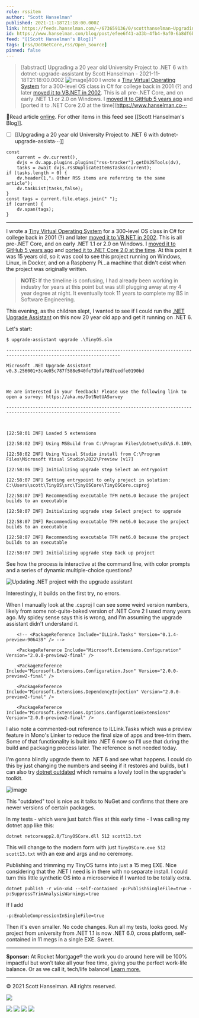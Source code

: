 ```yaml
---
role: rssitem
author: "Scott Hanselman"
published: 2021-11-18T21:18:00.000Z
link: https://feeds.hanselman.com/~/673659136/0/scotthanselman~Upgrading-a-year-old-University-Project-to-NET-with-dotnetupgradeassistant
id: https://www.hanselman.com/blog/post/efee6f41-a33b-4fb4-9af0-6a8df6b9539b
feed: "[[Scott Hanselman's Blog]]"
tags: [rss/DotNetCore,rss/Open_Source]
pinned: false
---
```


> [!abstract] Upgrading a 20 year old University Project to .NET 6 with dotnet-upgrade-assistant by Scott Hanselman - 2021-11-18T21:18:00.000Z
> <span class="rss-image">![image|400](https://www.hanselman.com/blog/content/binary/Windows-Live-Writer/16297583fa52_12B8A/image_102c9b35-682a-46ed-9bb3-3d313ddda313.png "Updating .NET project with the upgrade assistant")</span> I wrote a [Tiny Virtual Operating System](https://www.hanselman.com/blog/rescuing-the-tiny-os-in-c) for a 300-level OS class in C# for college back in 2001 (?) and later [moved it to VB.NET in 2002](https://www.hanselman.com/blog/ive-ported-my-tiny-abstract-os-and-cpu-in-c-projectnbspfr). This is all pre-.NET Core, and on early .NET 1.1 or 2.0 on Windows. I [moved it to GitHub 5 years ago](https://github.com/shanselman/TinyOS) and [ported it to .NET Core 2.0 at the time](https://www.hanselman.co⋯

🔗Read article [online](https://feeds.hanselman.com/~/673659136/0/scotthanselman~Upgrading-a-year-old-University-Project-to-NET-with-dotnetupgradeassistant). For other items in this feed see [[Scott Hanselman's Blog]].

- [ ] [[Upgrading a 20 year old University Project to ․NET 6 with dotnet-upgrade-assista⋯]]

~~~dataviewjs
const
    current = dv.current(),
	dvjs = dv.app.plugins.plugins["rss-tracker"].getDVJSTools(dv),
	tasks = await dvjs.rssDuplicateItemsTasks(current);
if (tasks.length > 0) {
	dv.header(1,"⚠ Other RSS items are referring to the same article");
    dv.taskList(tasks,false);
}
const tags = current.file.etags.join(" ");
if (current) {
	dv.span(tags);
}
~~~

- - -
I wrote a [Tiny Virtual Operating System](https://feeds.hanselman.com/~/t/0/0/scotthanselman/~https://www.hanselman.com/blog/rescuing-the-tiny-os-in-c) for a 300-level OS class in C# for college back in 2001 (?) and later [moved it to VB.NET in 2002](https://feeds.hanselman.com/~/t/0/0/scotthanselman/~https://www.hanselman.com/blog/ive-ported-my-tiny-abstract-os-and-cpu-in-c-projectnbspfr). This is all pre-.NET Core, and on early .NET 1.1 or 2.0 on Windows. I [moved it to GitHub 5 years ago](https://feeds.hanselman.com/~/t/0/0/scotthanselman/~https://github.com/shanselman/TinyOS) and [ported it to .NET Core 2.0 at the time](https://feeds.hanselman.com/~/t/0/0/scotthanselman/~https://www.hanselman.com/blog/porting-a-15-year-old-net-11-virtual-cpu-tiny-operating-system-school-project-to-net-core-20). At this point it was 15 years old, so it was cool to see this project running on Windows, Linux, in Docker, and on a Raspberry Pi...a machine that didn't exist when the project was originally written.

> **NOTE:** If the timeline is confusing, I had already been working in industry for years at this point but was still plugging away at my 4 year degree at night. It eventually took 11 years to complete my BS in Software Engineering.

This evening, as the children slept, I wanted to see if I could run the [.NET Upgrade Assistant](https://feeds.hanselman.com/~/t/0/0/scotthanselman/~https://dotnet.microsoft.com/platform/upgrade-assistant) on this now 20 year old app and get it running on .NET 6.

Let's start:

```undefined
$ upgrade-assistant upgrade .\TinyOS.sln

-----------------------------------------------------------------------------------------------------------------

Microsoft .NET Upgrade Assistant v0.3.256001+3c4e05c787f588e940fe73bfa78d7eedfe0190bd



We are interested in your feedback! Please use the following link to open a survey: https://aka.ms/DotNetUASurvey

-----------------------------------------------------------------------------------------------------------------



[22:58:01 INF] Loaded 5 extensions

[22:58:02 INF] Using MSBuild from C:\Program Files\dotnet\sdk\6.0.100\

[22:58:02 INF] Using Visual Studio install from C:\Program Files\Microsoft Visual Studio\2022\Preview [v17]

[22:58:06 INF] Initializing upgrade step Select an entrypoint

[22:58:07 INF] Setting entrypoint to only project in solution: C:\Users\scott\TinyOS\src\TinyOSCore\TinyOSCore.csproj

[22:58:07 INF] Recommending executable TFM net6.0 because the project builds to an executable

[22:58:07 INF] Initializing upgrade step Select project to upgrade

[22:58:07 INF] Recommending executable TFM net6.0 because the project builds to an executable

[22:58:07 INF] Recommending executable TFM net6.0 because the project builds to an executable

[22:58:07 INF] Initializing upgrade step Back up project
```

See how the process is interactive at the command line, with color prompts and a series of dynamic multiple-choice questions?

![Updating .NET project with the upgrade assistant](https://www.hanselman.com/blog/content/binary/Windows-Live-Writer/16297583fa52_12B8A/image_102c9b35-682a-46ed-9bb3-3d313ddda313.png "Updating .NET project with the upgrade assistant")

Interestingly, it builds on the first try, no errors.

When I manually look at the .csproj I can see some weird version numbers, likely from some not-quite-baked version of .NET Core 2 I used many years ago. My spidey sense says this is wrong, and I'm assuming the upgrade assistant didn't understand it.

```undefined
    <!-- <PackageReference Include="ILLink.Tasks" Version="0.1.4-preview-906439" /> -->

    <PackageReference Include="Microsoft.Extensions.Configuration" Version="2.0.0-preview2-final" />

    <PackageReference Include="Microsoft.Extensions.Configuration.Json" Version="2.0.0-preview2-final" />

    <PackageReference Include="Microsoft.Extensions.DependencyInjection" Version="2.0.0-preview2-final" />

    <PackageReference Include="Microsoft.Extensions.Options.ConfigurationExtensions" Version="2.0.0-preview2-final" />
```

I also note a commented-out reference to ILLink.Tasks which was a preview feature in Mono's Linker to reduce the final size of apps and tree-trim them. Some of that functionality is built into .NET 6 now so I'll use that during the build and packaging process later. The reference is not needed today.

I'm gonna blindly upgrade them to .NET 6 and see what happens. I could do this by just changing the numbers and seeing if it restores and builds, but I can also try [dotnet outdated](https://feeds.hanselman.com/~/t/0/0/scotthanselman/~https://www.hanselman.com/blog/your-dotnet-outdated-is-outdated-update-and-help-keep-your-net-projects-up-to-date) which remains a lovely tool in the upgrader's toolkit.

![image](https://www.hanselman.com/blog/content/binary/Windows-Live-Writer/16297583fa52_12B8A/image_4a71ee64-6bb1-4730-86f8-689475662465.png "image")

This "outdated" tool is nice as it talks to NuGet and confirms that there are newer versions of certain packages.

In my tests - which were just batch files at this early time - I was calling my dotnet app like this:

```undefined
dotnet netcoreapp2.0/TinyOSCore.dll 512 scott13.txt  
```

This will change to the modern form with just `TinyOSCore.exe 512 scott13.txt` with an exe and args and no ceremony.

Publishing and trimming my TinyOS turns into just a 15 meg EXE. Nice considering that the .NET I need is in there with no separate install. I could turn this little synthetic OS into a microservice if I wanted to be totally extra.

```undefined
dotnet publish -r win-x64 --self-contained -p:PublishSingleFile=true -p:SuppressTrimAnalysisWarnings=true
```

If I add

```undefined
-p:EnableCompressionInSingleFile=true
```

Then it's even smaller. No code changes. Run all my tests, looks good. My project from university from .NET 1.1 is now .NET 6.0, cross platform, self-contained in 11 megs in a single EXE. Sweet.

---

**Sponsor:** At Rocket Mortgage® the work you do around here will be 100% impactful but won’t take all your free time, giving you the perfect work-life balance. Or as we call it, tech/life balance! [Learn more.](https://feeds.hanselman.com/~/t/0/0/scotthanselman/~https://hnsl.mn/3qVUu5O)

  

---

© 2021 Scott Hanselman. All rights reserved.  

![](https://feeds.hanselman.com/~/i/673659136/0/scotthanselman)

[![](https://assets.feedblitz.com/i/fblike20.png)](https://feeds.hanselman.com/_/28/673659136/scotthanselman "Like on Facebook") [![](https://assets.feedblitz.com/i/x.png)](https://feeds.hanselman.com/_/24/673659136/scotthanselman "Post to X.com") [![](https://assets.feedblitz.com/i/email20.png)](https://feeds.hanselman.com/_/19/673659136/scotthanselman "Subscribe by email") [![](https://assets.feedblitz.com/i/rss20.png)](https://feeds.hanselman.com/_/20/673659136/scotthanselman "Subscribe by RSS")